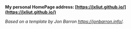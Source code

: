**My personal HomePage address: [https://jxliut.github.io/](https://jxliut.github.io/)**



*Based on a template by Jon Barron https://jonbarron.info/.*
